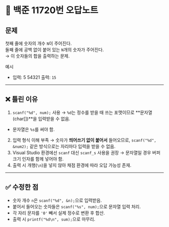 # 📘 백준 11720번 오답노트

## 문제
첫째 줄에 숫자의 개수 `N`이 주어진다.  
둘째 줄에 공백 없이 붙어 있는 `N`개의 숫자가 주어진다.  
→ 이 숫자들의 합을 출력하는 문제.  

예시  
- 입력: 5
        54321
출력: `15`

---

## ❌ 틀린 이유
1. `scanf("%d", num);` 사용 → `%d`는 정수를 받을 때 쓰는 포맷이므로 **문자열(char[])**을 입력받을 수 없음.  
 - 문자열은 `%s`를 써야 함.  
2. 입력 형식 이해 부족 → 숫자가 **띄어쓰기 없이 붙어서** 들어오므로, `scanf("%d", &num2);` 같은 방식으로는 자리마다 입력을 받을 수 없음.  
3. Visual Studio 환경에선 `scanf` 대신 `scanf_s` 사용을 권장 → 문자열일 경우 버퍼 크기 인자를 함께 넣어야 함.  
4. 출력 시 개행(`\n`)을 넣지 않아 채점 환경에 따라 오답 가능성 존재.  

---

## ✅ 수정한 점
- 숫자 개수 `n`은 `scanf("%d", &n);`으로 입력받음.  
- 붙어서 들어오는 숫자들은 `scanf("%s", num);`으로 문자열 입력 처리.  
- 각 자리 문자를 `'0'` 빼서 실제 정수로 변환 후 합산.  
- 출력 시 `printf("%d\n", sum);`으로 마무리. 
